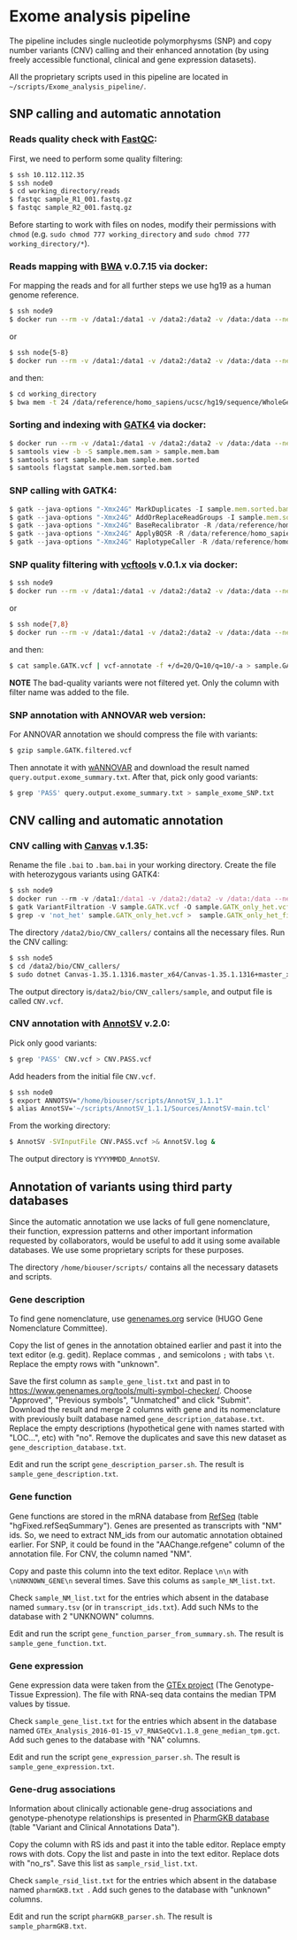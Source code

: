 # Exome analysis pipeline
The pipeline includes single nucleotide polymorphysms (SNP) and copy number variants (CNV) calling and their enhanced annotation (by using freely accessible functional, clinical and gene expression datasets).

All the proprietary scripts used in this pipeline are located in `~/scripts/Exome_analysis_pipeline/`.

## SNP calling and automatic annotation
### Reads quality check with [FastQC](https://www.bioinformatics.babraham.ac.uk/projects/fastqc/):
First, we need to perform some quality filtering:
```sh
$ ssh 10.112.112.35
$ ssh node0
$ cd working_directory/reads
$ fastqc sample_R1_001.fastq.gz
$ fastqc sample_R2_001.fastq.gz
```
Before starting to work with files on nodes, modify their permissions with `chmod` (e.g. `sudo chmod 777 working_directory` and `sudo chmod 777 working_directory/*`).

### Reads mapping with [BWA](https://sourceforge.net/projects/bio-bwa/) v.0.7.15 via docker:
For mapping the reads and for all further steps we use hg19 as a human genome reference.
 ```sh
$ ssh node9
$ docker run --rm -v /data1:/data1 -v /data2:/data2 -v /data:/data --net=host -it biocontainers/bwa:latest bash
```
or
```sh
$ ssh node{5-8}
$ docker run --rm -v /data1:/data1 -v /data2:/data2 -v /data:/data --net=host -it biocontainers/bwa:v0.7.15_cv2 bash
```
and then:
```sh
$ cd working_directory
$ bwa mem -t 24 /data/reference/homo_sapiens/ucsc/hg19/sequence/WholeGenomeFasta/genome.fa reads/sample_R1_001.fastq.gz reads/sample_R1_001.fastq.gz > sample.mem.sam
```

### Sorting and indexing with [GATK4](https://software.broadinstitute.org/gatk/gatk4) via docker:
```sh
$ docker run --rm -v /data1:/data1 -v /data2:/data2 -v /data:/data --net=host -it broadinstitute/gatk:latest bash
$ samtools view -b -S sample.mem.sam > sample.mem.bam
$ samtools sort sample.mem.bam sample.mem.sorted
$ samtools flagstat sample.mem.sorted.bam
```
### SNP calling with GATK4:
```javascript
$ gatk --java-options "-Xmx24G" MarkDuplicates -I sample.mem.sorted.bam -O sample.mem.sorted.dedup.bam -M sample_metrics.txt
$ gatk --java-options "-Xmx24G" AddOrReplaceReadGroups -I sample.mem.sorted.dedup.bam -O sample.mem.sorted.dedup.addrg.bam --RGID group1 --RGLB lib1 --RGPL ILLUMINA --RGPU unit1 --RGSM SureSelect
$ gatk --java-options "-Xmx24G" BaseRecalibrator -R /data/reference/homo_sapiens/ucsc/hg19/sequence/WholeGenomeFasta/genome.fa -I sample.mem.sorted.dedup.addrg.bam -O sample.mem.sorted.dedup.addrg.grp --known-sites /data/reference/homo_sapiens/1000G_omni2.5.hg19.vcf
$ gatk --java-options "-Xmx24G" ApplyBQSR -R /data/reference/homo_sapiens/ucsc/hg19/sequence/WholeGenomeFasta/genome.fa -I sample.mem.sorted.dedup.addrg.bam -bqsr sample.mem.sorted.dedup.addrg.grp -O sample.mem.sorted.dedup.addrg.bqsr.bam
$ gatk --java-options "-Xmx24G" HaplotypeCaller -R /data/reference/homo_sapiens/ucsc/hg19/sequence/WholeGenomeFasta/genome.fa -I sample.mem.sorted.dedup.addrg.bqsr.bam -O sample.GATK.vcf
```
### SNP quality filtering with [vcftools](http://vcftools.sourceforge.net/) v.0.1.x via docker:
 ```sh
$ ssh node9
$ docker run --rm -v /data1:/data1 -v /data2:/data2 -v /data:/data --net=host -it biocontainers/vcftools:latest bash
```
or
```sh
$ ssh node{7,8}
$ docker run --rm -v /data1:/data1 -v /data2:/data2 -v /data:/data --net=host -it biocontainers/vcftools:v0.1.14_cv2 bash
```
and then:
```sh
$ cat sample.GATK.vcf | vcf-annotate -f +/d=20/Q=10/q=10/-a > sample.GATK.filtered.vcf
```
**NOTE**
The bad-quality variants were not filtered yet. Only the column with filter name was added to the file. 

### SNP annotation with ANNOVAR web version:
For ANNOVAR annotation we should compress the file with variants:
```sh
$ gzip sample.GATK.filtered.vcf
```
Then annotate it with [wANNOVAR](http://wannovar.wglab.org/) and download the result named `query.output.exome_summary.txt`.
After that, pick only good variants:
```sh
$ grep 'PASS' query.output.exome_summary.txt > sample_exome_SNP.txt
```

## CNV calling and automatic annotation
### CNV calling with [Canvas](https://github.com/Illumina/canvas) v.1.35:
Rename the file `.bai` to `.bam.bai` in your working directory.
Create the file with heterozygous variants using GATK4: 
```javascript
$ ssh node9
$ docker run --rm -v /data1:/data1 -v /data2:/data2 -v /data:/data --net=host -it broadinstitute/gatk:latest bash
$ gatk VariantFiltration -V sample.GATK.vcf -O sample.GATK_only_het.vcf --genotype-filter-name "not_het" --genotype-filter-expression "(isHomVar == 1)"
$ grep -v 'not_het' sample.GATK_only_het.vcf >  sample.GATK_only_het_filtered.vcf
```
The directory `/data2/bio/CNV_callers/` contains all the necessary files.
Run the CNV calling:
```sh
$ ssh node5
$ cd /data2/bio/CNV_callers/
$ sudo dotnet Canvas-1.35.1.1316.master_x64/Canvas-1.35.1.1316+master_x64/Canvas.dll Germline-WGS -b /working_directory/sample.mem.sorted.dedup.addrg.bqsr.bam -n sample -o sample -r /data/reference/homo_sapiens/ucsc/hg19/sequence/WholeGenomeFasta/genome.fa -g canvas/ref/ -f empty_file.bed --sample-b-allele-vcf /data2/bio/working_directory/sample.GATK_only_het_filtered.vcf
```
The output directory is`/data2/bio/CNV_callers/sample`, and output file is called `CNV.vcf`.

### CNV annotation with [AnnotSV](https://lbgi.fr/AnnotSV/) v.2.0:
Pick only good variants:
```sh
$ grep 'PASS' CNV.vcf > CNV.PASS.vcf
```
Add headers from the initial file `CNV.vcf`.
```sh
$ ssh node0
$ export ANNOTSV="/home/biouser/scripts/AnnotSV_1.1.1"
$ alias AnnotSV='~/scripts/AnnotSV_1.1.1/Sources/AnnotSV-main.tcl'
```
From the working directory:
```sh
$ AnnotSV -SVInputFile CNV.PASS.vcf >& AnnotSV.log &
```
The output directory is `YYYYMMDD_AnnotSV`.

## Annotation of variants using third party databases
Since the automatic annotation we use lacks of full gene nomenclature, their function, expression patterns and other important information requested by collaborators, would be useful to add it using some available databases. We use some proprietary scripts for these purposes.

The directory `/home/biouser/scripts/` contains all the necessary datasets and scripts.

### Gene description
To find gene nomenclature, use [genenames.org](https://www.genenames.org/) service (HUGO Gene Nomenclature Committee).

Copy the list of genes in the annotation obtained earlier and past it into the text editor (e.g. gedit). Replace commas `,` and semicolons `;` with tabs `\t`. Replace the empty rows with "unknown".

Save the first column as `sample_gene_list.txt` and past in to https://www.genenames.org/tools/multi-symbol-checker/. Choose "Approved", "Previous symbols", "Unmatched" and click "Submit". Download the result and merge 2 columns with gene and its nomenclature with previously built database named `gene_description_database.txt`. Replace the empty descriptions (hypothetical gene with names started with "LOC...", etc) with "no". Remove the duplicates and save this new dataset as `gene_description_database.txt`.

Edit and run the script `gene_description_parser.sh`.
The result is `sample_gene_description.txt`.

### Gene function
Gene functions are stored in the mRNA database from [RefSeq](https://www.ncbi.nlm.nih.gov/refseq/) (table "hgFixed.refSeqSummary"). Genes are presented as transcripts with "NM" ids. So, we need to extract NM_ids from our automatic annotation obtained earlier. For SNP, it could be found in the "AAChange.refgene" column of the annotation file. For CNV, the column named "NM".

Copy and paste this column into the text editor. Replace `\n\n` with `\nUNKNOWN_GENE\n` several times. Save this colums as `sample_NM_list.txt`.

Check `sample_NM_list.txt` for the entries which absent in the database named `summary.tsv` (or in `transcript_ids.txt`).  Add such NMs to the database with 2 "UNKNOWN" columns.

Edit and run the script `gene_function_parser_from_summary.sh`.
The result is `sample_gene_function.txt`.

### Gene expression
Gene expression data were taken from the [GTEx project](https://gtexportal.org/home/) (The Genotype-Tissue Expression). The file with RNA-seq data contains the median TPM values by tissue. 

Check `sample_gene_list.txt` for the entries which absent in the database named `GTEx_Analysis_2016-01-15_v7_RNASeQCv1.1.8_gene_median_tpm.gct`.  Add such genes to the database with "NA" columns.

Edit and run the script `gene_expression_parser.sh`.
The result is `sample_gene_expression.txt`.

### Gene-drug associations

Information about clinically actionable gene-drug associations and genotype-phenotype relationships is presented in [PharmGKB database](https://www.pharmgkb.org/) (table "Variant and Clinical Annotations Data"). 

Copy the column with RS ids and past it into the table editor. Replace empty rows with dots. Copy the list and paste in into the text editor. Replace dots with "no_rs". Save this list as `sample_rsid_list.txt`.

Check `sample_rsid_list.txt` for the entries which absent in the database named `pharmGKB.txt `.  Add such genes to the database with "unknown" columns.

Edit and run the script `pharmGKB_parser.sh`.
The result is `sample_pharmGKB.txt`.

